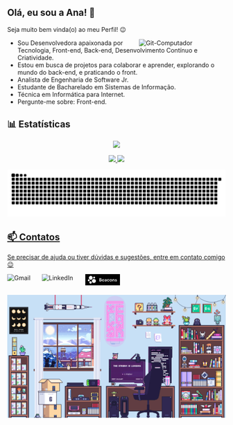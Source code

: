 ## Olá, eu sou a Ana! 👋
Seja muito bem vinda(o) ao meu Perfil! 😉

<div>
  <img align="right" alt="Git-Computador" width="200px" src="https://media.giphy.com/media/juua9i2c2fA0AIp2iq/giphy.gif"/>
</div>

- Sou Desenvolvedora apaixonada por Tecnologia, Front-end, Back-end, Desenvolvimento Contínuo e Criatividade.
- Estou em busca de projetos para colaborar e aprender, explorando o mundo do back-end, e praticando o front.
- Analista de Engenharia de Software Jr.
- Estudante de Bacharelado em Sistemas de Informação.
- Técnica em Informática para Internet.
- Pergunte-me sobre: Front-end.

## 📊 Estatísticas

<div align="center">
  <a href="https://github.com/AnaProgramando">
    <p align="center"> <img height="180em" src="http://github-readme-streak-stats.herokuapp.com?user=AnaProgramando&theme=material-palenight&hide_border=true&date_format=j%20M%5B%20Y%5D&stroke=DBDADA&background=193549&ring=C577C2&fire=75EEB2&currStreakNum=75EEB2&sideNums=75EEB2&currStreakLabel=C577C2&sideLabels=C577C2&dates=75EEB2&border=DBDADA"/></p>
    
  <img height="150em" src="https://github-readme-stats.vercel.app/api?username=AnaProgramando&show_icons=true&theme=cobalt&include_all_commits=true&count_private=true"/>
  <img height="150em" src="https://github-readme-stats.vercel.app/api/top-langs/?username=AnaProgramando&layout=compact&langs_count=16&theme=cobalt"/>
</div>

![Snake animation](https://github.com/AnaProgramando/AnaProgramando/blob/output/github-contribution-grid-snake.svg)
    
## 📫 Contatos

Se precisar de ajuda ou tiver dúvidas e sugestões, entre em contato comigo 😉
  
[<img align="left" alt="Gmail" width="80px" src="https://img.shields.io/badge/Gmail-D14836?style=for-the-badge&logo=gmail&logoColor=white"/>](mailto:anabe.valentim@gmail.com)
[<img align="left" alt="LinkedIn" width="100px" src="https://img.shields.io/badge/LinkedIn-0077B5?style=for-the-badge&logo=linkedin&logoColor=white"/>](https://www.linkedin.com/in/ana-beatriz-valentim)
[<img align="left" alt="Beacons" width="80px" src="https://github.com/AnaProgramando/AnaProgramando/blob/31ac40741768033915a37ec0f949984bf6aad2d1/beacons_logo.png"/>](https://beacons.page/anaprogramando)

<br><br>
 
 <div>
  <img align="center" alt="Pixel-Art" width="1000px" src="https://github.com/AnaProgramando/AnaProgramando/blob/ea3ccd628d71db5931630ff24b139b0d4ec88cc9/pixel_art.gif"/>
</div>

